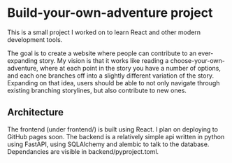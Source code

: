 # Build-your-own-adventure project

This is a small project I worked on to learn React and other modern development tools.

The goal is to create a website where people can contribute to an ever-expanding story.
My vision is that it works like reading a choose-your-own-adventure, where at each point in the story you have a number of options, and each one branches off into a slightly different variation of the story.
Expanding on that idea, users should be able to not only navigate through existing branching storylines, but also contribute to new ones.

## Architecture

The frontend (under frontend/) is built using React. I plan on deploying to GitHub pages soon.
The backend is a relatively simple api written in python using FastAPI, using SQLAlchemy and alembic to talk to the database.
Dependancies are visible in backend/pyproject.toml.
